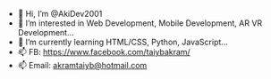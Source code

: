 - 👋 Hi, I’m @AkiDev2001
- 👀 I’m interested in Web Development, Mobile Development, AR VR Development...
- 🌱 I’m currently learning HTML/CSS, Python, JavaScript...
- 📫 FB: https://www.facebook.com/taiybakram/
- 📫 Email: akramtaiyb@hotmail.com
